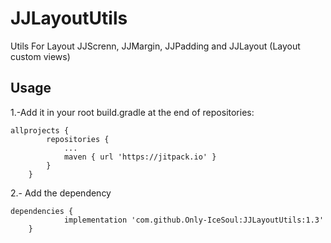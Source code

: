 # JJLayoutUtils

Utils For Layout JJScrenn, JJMargin, JJPadding and JJLayout (Layout custom views)

## Usage

1.-Add it in your root build.gradle at the end of repositories:
```
allprojects {
		repositories {
			...
			maven { url 'https://jitpack.io' }
		}
	}
```
2.- Add the dependency
```
dependencies {
	        implementation 'com.github.Only-IceSoul:JJLayoutUtils:1.3'
	}
```
